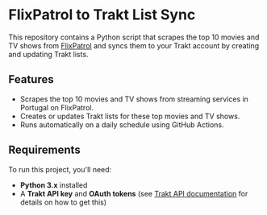 # FlixPatrol to Trakt List Sync

This repository contains a Python script that scrapes the top 10 movies and TV shows from [FlixPatrol](https://flixpatrol.com/top10/netflix/portugal/) and syncs them to your Trakt account by creating and updating Trakt lists.

## Features

- Scrapes the top 10 movies and TV shows from streaming services in Portugal on FlixPatrol.
- Creates or updates Trakt lists for these top movies and TV shows.
- Runs automatically on a daily schedule using GitHub Actions.

## Requirements

To run this project, you'll need:

- **Python 3.x** installed
- A **Trakt API key** and **OAuth tokens** (see [Trakt API documentation](https://trakt.docs.apiary.io/) for details on how to get this)
  
